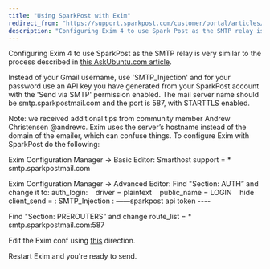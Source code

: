 ```yaml
---
title: "Using SparkPost with Exim"
redirect_from: "https://support.sparkpost.com/customer/portal/articles/2039925-using-sparkpost-with-exim"
description: "Configuring Exim 4 to use Spark Post as the SMTP relay is very similar to the process described in this Ask Ubuntu com article Instead of your Gmail username use SMTP Injection and for your password use an API key you have generated from your Spark Post account with the..."
---
```


Configuring Exim 4 to use SparkPost as the SMTP relay is very similar to the process described in [this AskUbuntu.com article](http://askubuntu.com/questions/167043/how-do-i-configure-exim4-to-send-mail-through-a-password-protected-ssl-smtp-mail).

Instead of your Gmail username, use 'SMTP_Injection' and for your password use an API key you have generated from your SparkPost account with the 'Send via SMTP' permission enabled. The mail server name should be smtp.sparkpostmail.com and the port is 587, with STARTTLS enabled.

Note: we received additional tips from community member Andrew Christensen @andrewc. Exim uses the server’s hostname instead of the domain of the emailer, which can confuse things. To configure Exim with SparkPost do the following:

Exim Configuration Manager -> Basic Editor:
Smarthost support = * smtp.sparkpostmail.com

Exim Configuration Manager -> Advanced Editor:
Find "Section: AUTH” and change it to:
auth_login:
   driver = plaintext
   public_name = LOGIN
   hide client_send = : SMTP_Injection : ——sparkpost api token ----

Find "Section: PREROUTERS” and change route_list = * smtp.sparkpostmail.com:587

Edit the Exim conf using [this](https://forums.cpanel.net/threads/easy-fix-your-smtp-banner-smtp-greeting-and-reverse-dns-for-dedicated-ips.391311/) direction.

Restart Exim and you're ready to send.